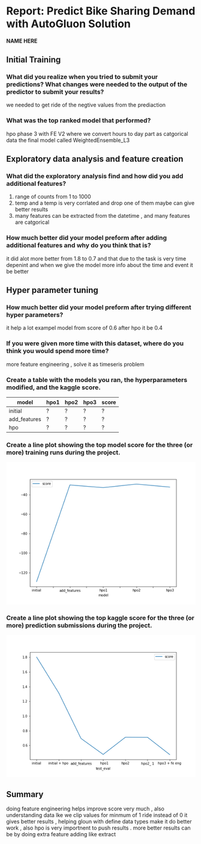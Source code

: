 # Report: Predict Bike Sharing Demand with AutoGluon Solution
#### NAME HERE

## Initial Training
### What did you realize when you tried to submit your predictions? What changes were needed to the output of the predictor to submit your results?
we needed to get ride of the negtive values from the prediaction

### What was the top ranked model that performed?
hpo phase 3 with FE V2  where we convert hours to day part  as catgorical data
the final model called WeightedEnsemble_L3  

## Exploratory data analysis and feature creation
### What did the exploratory analysis find and how did you add additional features?
1. range of counts from 1 to 1000 
2. temp and a temp is very corrlated and drop one of them maybe can give better results
3. many features can be extracted from the datetime , and many features are catgorical

### How much better did your model preform after adding additional features and why do you think that is?
it did alot more better from 1.8 to 0.7 and that due to the task is very time depenint and  when we give the model more info about the time and event it be better

## Hyper parameter tuning
### How much better did your model preform after trying different hyper parameters?
it help a lot  exampel model from score of 0.6 after hpo it be 0.4
### If you were given more time with this dataset, where do you think you would spend more time?
more feature engineering , solve it  as timeseris problem

### Create a table with the models you ran, the hyperparameters modified, and the kaggle score.
|model|hpo1|hpo2|hpo3|score|
|--|--|--|--|--|
|initial|?|?|?|?|
|add_features|?|?|?|?|
|hpo|?|?|?|?|

### Create a line plot showing the top model score for the three (or more) training runs during the project.

 
![model_train_score.png](model_train_score.png)

### Create a line plot showing the top kaggle score for the three (or more) prediction submissions during the project.

 

![model_test_score.png](model_test_score.png)

## Summary

doing feature engineering  helps improve  score very much , also understanding data  lke we clip values for minmum of 1 ride instead of 0 it gives better results , helping gloun with define data types  make it  do better work , also hpo is very  importnent to push results .
more better results can be by doing extra feature adding like extract 
